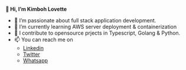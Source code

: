  **👋 Hi, I’m Kimboh Lovette**

- 👀 I’m passionate about full stack application development. 
- 🌱 I’m currently learning AWS server deployment & containerization
- 💞️ I contribute to opensource prjects in Typescript, Golang & Python.
- 📫 You can reach me on
  - [Linkedin](https://www.linkedin.com/in/kimbohlovette)
  - [Twitter](https://twitter.com/KimbohLovette)
  - [Whatsapp](https://wa.link/nmw988)

